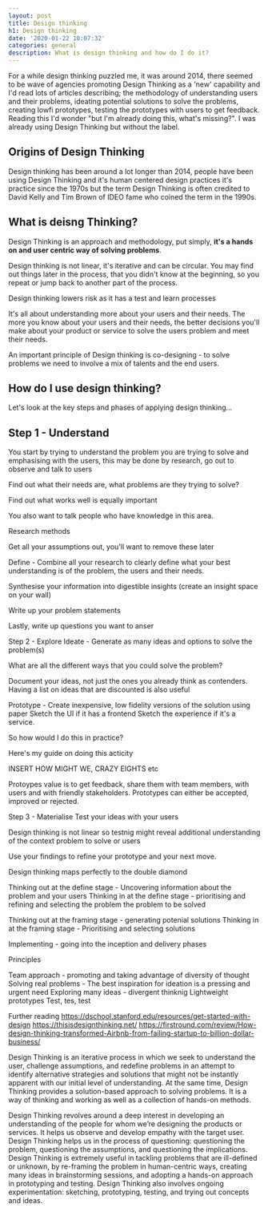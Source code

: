 ```yaml
---
layout: post
title: Design thinking
h1: Design thinking
date: '2020-01-22 10:07:32'
categories: general
description: What is design thinking and how do I do it?
---
```


For a while design thinking puzzled me, it was around 2014, there seemed to be wave of agencies promoting Design Thinking as a 'new' capability and I'd read lots of articles describing; the methodology of understanding users and their problems, ideating potential solutions to solve the problems, creating lowfi prototypes, testing the prototypes with users to get feedback. Reading this I'd wonder "but I'm already doing this, what's missing?". I was already using Design Thinking but without the label. 

## Origins of Design Thinking

Design thinking has been around a lot longer than 2014, people have been using Design Thinking and it's human centered design practices it's practice since the 1970s but the term Design Thinking is often credited to David Kelly and Tim Brown of IDEO fame who coined the term in the 1990s. 


## What is deisng Thinking?

Design Thinking is an approach and methodology, put simply, **it's a hands on and user centric way of solving problems**.

Design thinking is not linear, it's iterative and can be circular. You may find out things later in the process, that you didn't know at the beginning, so you repeat or jump back to another part of the process.

Design thinking lowers risk as it has a test and learn processes

It's all about understanding more about your users and their needs. The more you know about your users and their needs, the better decisions you'll make about your product or service to solve the users problem and meet their needs.

An important principle of Design thinking is co-designing - to solve problems we need to involve a mix of talents and the end users.

## How do I use design thinking?

Let's look at the key steps and phases of applying design thinking...


## Step 1 - Understand

You start by trying to understand the problem you are trying to solve and emphasising with the users, this may be done by research, go out to observe and talk to users 

Find out what their needs are, what problems are they trying to solve?

Find out what works well is equally important

You also want to talk people who have knowledge in this area.

Research methods


Get all your assumptions out, you'll want to remove these later 

Define - Combine all your research to clearly define what your best understanding is of the problem, the users and their needs.

Synthesise your information into digestible insights (create an insight space on your wall)

Write up your problem statements

Lastly, write up questions you want to anser

Step 2 - Explore
Ideate - Generate as many ideas and options to solve the problem(s)

What are all the different ways that you could solve the problem? 

Document your ideas, not just the ones you already think as contenders. Having a list on ideas that are discounted is also useful 

Prototype - Create inexpensive, low fidelity versions of the solution using paper
Sketch the UI if it has a frontend
Sketch the experience if it's a service.

So how would I do this in practice?

Here's my guide on doing this acticity

INSERT HOW MIGHT WE, CRAZY EIGHTS etc

Protoypes value is to get feedback, share them with team members, with users and with friendly stakeholders. Prototypes can either be accepted, improved or rejected. 

Step 3 - Materialise
Test your ideas with your users

Design thinking is not linear so testnig might reveal additional understanding of the context problem to solve or users

Use your findings to refine your prototype and your next move.

Design thinking maps perfectly to the double diamond

Thinking out at the define stage - Uncovering information about the problem and your users
Thinking in at the define stage - prioritising and refining and selecting the problem the problem to be solved

Thinking out at the framing stage - generating potenial solutions
Thinking in at the framing stage - Prioritising and selecting solutions

Implementing - going into the inception and delivery phases


Principles

Team approach - promoting and taking advantage of diversity of thought
Solving real problems - The best inspiration for ideation is a pressing and urgent need
Exploring many ideas - divergent thinknig
Lightweight prototypes
Test, tes, test


Further reading
https://dschool.stanford.edu/resources/get-started-with-design
https://thisisdesignthinking.net/
https://firstround.com/review/How-design-thinking-transformed-Airbnb-from-failing-startup-to-billion-dollar-business/

Design Thinking is an iterative process in which we seek to understand the user, challenge assumptions, and redefine problems in an attempt to identify alternative strategies and solutions that might not be instantly apparent with our initial level of understanding. At the same time, Design Thinking provides a solution-based approach to solving problems. It is a way of thinking and working as well as a collection of hands-on methods.

Design Thinking revolves around a deep interest in developing an understanding of the people for whom we’re designing the products or services. It helps us observe and develop empathy with the target user. Design Thinking helps us in the process of questioning: questioning the problem, questioning the assumptions, and questioning the implications. Design Thinking is extremely useful in tackling problems that are ill-defined or unknown, by re-framing the problem in human-centric ways, creating many ideas in brainstorming sessions, and adopting a hands-on approach in prototyping and testing. Design Thinking also involves ongoing experimentation: sketching, prototyping, testing, and trying out concepts and ideas.